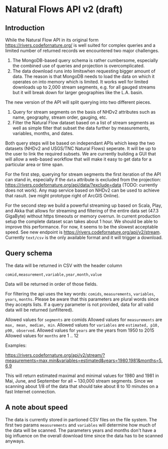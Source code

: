 # Natural Flows API v2 (draft)

## Introduction ##

While the Natural Flow API in its original form https://rivers.codefornature.org/ is well suited for complex queries and a limited number of returned records we encountered two major challenges. 

1. The MongoDB-based query schema is rather cumbersome, especially the combined use of queries and projection is overcomplicated. 
2. The data download runs into limitswhen requesting bigger amount of data. The reason is that MongoDB needs to load the data on which it operates on into memory which is limited. It works well for limited downloads up to 2,000 stream segments, e.g. for all gauged streams but it will break down for larger geographies like the L.A. basin.

The new version of the API will split querying into two different pieces. 

1. Query for stream segments on the basis of NHDv2 attributes such as name, geography, stream order, gauging, etc. 
2. Filter the Natural Flow dataset based on a list of stream segments as well as simple filter that subset the data further by measurements, variables, months, and dates. 

Both query steps will be based on independant APIs which keep the two datasets (NHDv2 and USGS/TNC Natural Flows) seperate. It will be up to the user to link the required subsets. We are currently building a GUI that will allow a web-based workflow that will make it easy to get data for a particular area or time span. 

For the first step, querying for stream segments the first iteration of the API can stand in, especially if the ```data``` attribute is excluded from the projection: https://rivers.codefornature.org/api/data/?exclude=data (TODO: currently does not work). Any map service based on NHDv2 can be used to achieve that rasult. (we might prototype right of ArcGIS Online). 

For the second step we build a powerful streaming up based on Scala, Play, and Akka that allows for streaming and filtering of the entire data set (47.3 GigaByte) without https timeouts or memory overrun. In current production setup the complete dataset scan takes about 1 hour. We should be able to improve this performance. For now, it seems to be the slowest acceptable speed. See new endpoint is https://rivers.codefornature.org/api/v2/stream. Currently ```text/csv``` is the only available format and it will trigger a download.

## Query schema ##

The data will be returned in CSV with the header column

```
comid,measurement,variable,year,month,value
```

Data will be returned in order of those fields. 


For filtering the api uses the key words: ```comids```, ```measurements```, ```variables```, ```years```, ```months```. Please be aware that this parameters are plural words since they accepts lists. If a query parameter is not provided, data for all valid data will be returned (unfiltered). 

Allowed values for ```segments``` are comids
Allowed values for ```measurements``` are ```max, mean, median, min```.
Allowed values for ```variables``` are ```estimated, p10, p90, observed```.
Allowed values for ```years``` are the years from 1950 to 2015
Allowed values for ```months``` are 1 .. 12

Examples:

https://rivers.codefornature.org/api/v2/stream/?measurements=max,min&variables=estimated&years=1980,1981&months=5,6,9

This will return estimated maximal and minimal values for 1980 and 1981 in Mai, June, and September for all ~ 130,000 stream segments. Since we scanning about 1/8 of the data that should take about 8 to 10 minutes on a fast Internet connection. 

## A note about speed ##

The data is currently stored in partioned CSV files on the file system. The first two params ```measurements``` and ```variables``` will determine how much of the data will be scanned. The parameters years and months don't have a big influence on the overall download time since the data has to be scanned anyways.
